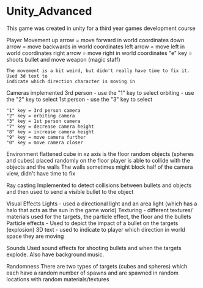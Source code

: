 # Unity_Advanced

This game was created in unity for a third year games development course

Player Movement
	up arrow = move forward in world coordinates
	down arrow = move backwards in world coordinates
	left arrow = move left in world coordinates
	right arrow = move right in world coordinates
	"e" key = shoots bullet and move weapon (magic staff)

	The movement is a bit weird, but didn't really have time to fix it. Used 3d text to 
	indicate which direction character is moving in

Cameras implemented
	3rd person - use the "1" key to select
	orbiting - use the "2" key to select
	1st person - use the "3" key to select
	

	"1" key = 3rd person camera
	"2" key = orbiting camera
	"3" key = 1st person camera
	"7" key = decrease camera height
	"8" key = increase camera height
	"9" key = move camera further
	"0" key = move camera closer

Environment
	flattened cube in xz axis is the floor
	random objects (spheres and cubes) placed randomly on the floor
	player is able to collide with the objects and the walls
	The walls sometimes might block half of the camera view, didn't have time to fix

Ray casting
	Implemented to detect collisions between bullets and objects and then used to send a visible bullet to the object 

Visual Effects
	Lights - used a directional light and an area light (which has a halo that acts as the sun in the game world)
	Texturing - different textures/ materials used for the targets, the particle effect, the floor and the bullets
	Particle effects - Used to depict the impact of a bullet on the targets (explosion)
	3D text - used to indicate to player which direction in world space they are moving

Sounds
	Used sound effects for shooting bullets and when the targets explode. Also have background music.

Randomness
	There are two types of targets (cubes and spheres) which each have a random number of spawns and are 
	spawned in random locations with random materials/textures
